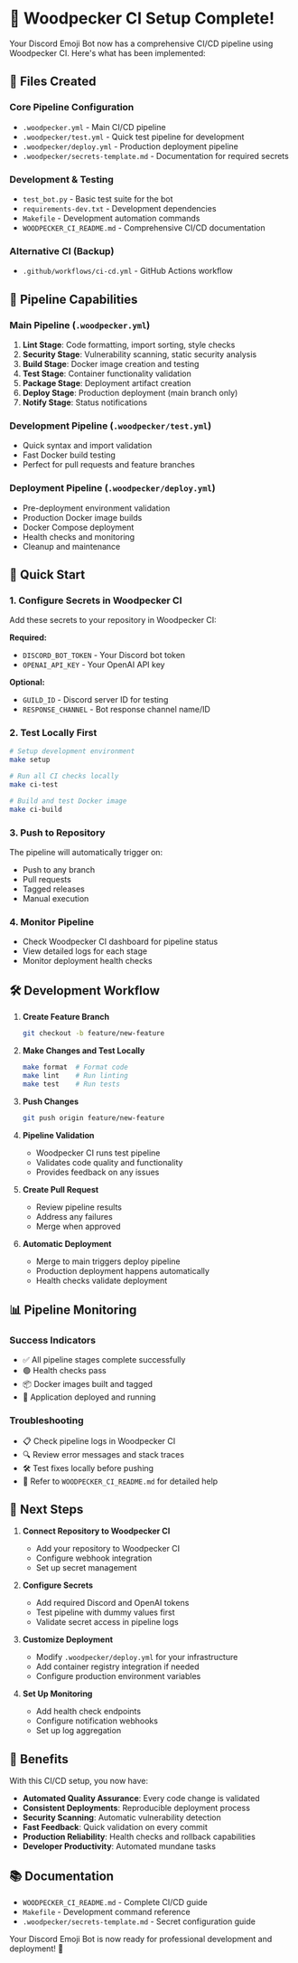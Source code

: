 # 🚀 Woodpecker CI Setup Complete!

Your Discord Emoji Bot now has a comprehensive CI/CD pipeline using Woodpecker CI. Here's what has been implemented:

## 📁 Files Created

### Core Pipeline Configuration
- `.woodpecker.yml` - Main CI/CD pipeline
- `.woodpecker/test.yml` - Quick test pipeline for development
- `.woodpecker/deploy.yml` - Production deployment pipeline
- `.woodpecker/secrets-template.md` - Documentation for required secrets

### Development & Testing
- `test_bot.py` - Basic test suite for the bot
- `requirements-dev.txt` - Development dependencies
- `Makefile` - Development automation commands
- `WOODPECKER_CI_README.md` - Comprehensive CI/CD documentation

### Alternative CI (Backup)
- `.github/workflows/ci-cd.yml` - GitHub Actions workflow

## 🎯 Pipeline Capabilities

### Main Pipeline (`.woodpecker.yml`)
1. **Lint Stage**: Code formatting, import sorting, style checks
2. **Security Stage**: Vulnerability scanning, static security analysis
3. **Build Stage**: Docker image creation and testing
4. **Test Stage**: Container functionality validation
5. **Package Stage**: Deployment artifact creation
6. **Deploy Stage**: Production deployment (main branch only)
7. **Notify Stage**: Status notifications

### Development Pipeline (`.woodpecker/test.yml`)
- Quick syntax and import validation
- Fast Docker build testing
- Perfect for pull requests and feature branches

### Deployment Pipeline (`.woodpecker/deploy.yml`)
- Pre-deployment environment validation
- Production Docker image builds
- Docker Compose deployment
- Health checks and monitoring
- Cleanup and maintenance

## 🔧 Quick Start

### 1. Configure Secrets in Woodpecker CI

Add these secrets to your repository in Woodpecker CI:

**Required:**
- `DISCORD_BOT_TOKEN` - Your Discord bot token
- `OPENAI_API_KEY` - Your OpenAI API key

**Optional:**
- `GUILD_ID` - Discord server ID for testing
- `RESPONSE_CHANNEL` - Bot response channel name/ID

### 2. Test Locally First

```bash
# Setup development environment
make setup

# Run all CI checks locally
make ci-test

# Build and test Docker image
make ci-build
```

### 3. Push to Repository

The pipeline will automatically trigger on:
- Push to any branch
- Pull requests
- Tagged releases
- Manual execution

### 4. Monitor Pipeline

- Check Woodpecker CI dashboard for pipeline status
- View detailed logs for each stage
- Monitor deployment health checks

## 🛠️ Development Workflow

1. **Create Feature Branch**
   ```bash
   git checkout -b feature/new-feature
   ```

2. **Make Changes and Test Locally**
   ```bash
   make format  # Format code
   make lint    # Run linting
   make test    # Run tests
   ```

3. **Push Changes**
   ```bash
   git push origin feature/new-feature
   ```

4. **Pipeline Validation**
   - Woodpecker CI runs test pipeline
   - Validates code quality and functionality
   - Provides feedback on any issues

5. **Create Pull Request**
   - Review pipeline results
   - Address any failures
   - Merge when approved

6. **Automatic Deployment**
   - Merge to main triggers deploy pipeline
   - Production deployment happens automatically
   - Health checks validate deployment

## 📊 Pipeline Monitoring

### Success Indicators
- ✅ All pipeline stages complete successfully
- 🟢 Health checks pass
- 📦 Docker images built and tagged
- 🚀 Application deployed and running

### Troubleshooting
- 📋 Check pipeline logs in Woodpecker CI
- 🔍 Review error messages and stack traces
- 🛠️ Test fixes locally before pushing
- 📖 Refer to `WOODPECKER_CI_README.md` for detailed help

## 🔄 Next Steps

1. **Connect Repository to Woodpecker CI**
   - Add your repository to Woodpecker CI
   - Configure webhook integration
   - Set up secret management

2. **Configure Secrets**
   - Add required Discord and OpenAI tokens
   - Test pipeline with dummy values first
   - Validate secret access in pipeline logs

3. **Customize Deployment**
   - Modify `.woodpecker/deploy.yml` for your infrastructure
   - Add container registry integration if needed
   - Configure production environment variables

4. **Set Up Monitoring**
   - Add health check endpoints
   - Configure notification webhooks
   - Set up log aggregation

## 🎉 Benefits

With this CI/CD setup, you now have:

- **Automated Quality Assurance**: Every code change is validated
- **Consistent Deployments**: Reproducible deployment process
- **Security Scanning**: Automatic vulnerability detection
- **Fast Feedback**: Quick validation on every commit
- **Production Reliability**: Health checks and rollback capabilities
- **Developer Productivity**: Automated mundane tasks

## 📚 Documentation

- `WOODPECKER_CI_README.md` - Complete CI/CD guide
- `Makefile` - Development command reference
- `.woodpecker/secrets-template.md` - Secret configuration guide

Your Discord Emoji Bot is now ready for professional development and deployment! 🎊
